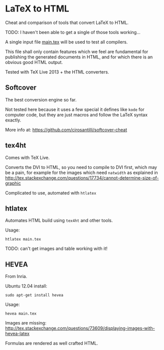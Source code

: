 # LaTeX to HTML

Cheat and comparison of tools that convert LaTeX to HTML.

TODO: I haven't been able to get a single of those tools working...

A single input file [main.tex](main.tex) will be used to test all compilers.

This file shall only contain features which we feel are fundamental for publishing the generated documents in HTML, and for which there is an obvious good HTML output. 

Tested with TeX Live 2013 + the HTML converters.

## Softcover

The best conversion engine so far.

Not tested here because it uses a few special it defines like `kode` for computer code, but they are just macros and follow the LaTeX syntax exactly.

More info at: <https://github.com/cirosantilli/softcover-cheat>

## tex4ht

Comes with TeX Live.

Converts the DVI to HTML, so you need to compile to DVI first, which may be a pain, for example for the images which need `natwidth` as explained in <http://tex.stackexchange.com/questions/17734/cannot-determine-size-of-graphic>

Complicated to use, automated with `htlatex`

## htlatex

Automates HTML build using `tex4ht` and other tools.

Usage:

    htlatex main.tex

TODO: can't get images and table working with it!

## HEVEA

From Inria.

Ubuntu 12.04 install:

    sudo apt-get install hevea

Usage:

    hevea main.tex

Images are missing: <http://tex.stackexchange.com/questions/73609/displaying-images-with-hevea-latex>

Formulas are rendered as well crafted HTML.
